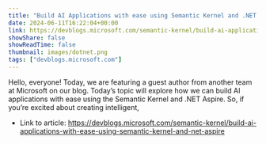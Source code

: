 ```yaml
---
title: "Build AI Applications with ease using Semantic Kernel and .NET Aspire"
date: 2024-06-11T16:22:04+00:00
link: https://devblogs.microsoft.com/semantic-kernel/build-ai-applications-with-ease-using-semantic-kernel-and-net-aspire
showShare: false
showReadTime: false
thumbnail: images/dotnet.png
tags: ["devblogs.microsoft.com"]
---
```

Hello, everyone! Today, we are featuring a guest author from another team at Microsoft on our blog. Today’s topic will explore how we can build AI applications with ease using the Semantic Kernel and .NET Aspire. So, if you’re excited about creating intelligent,

- Link to article: https://devblogs.microsoft.com/semantic-kernel/build-ai-applications-with-ease-using-semantic-kernel-and-net-aspire